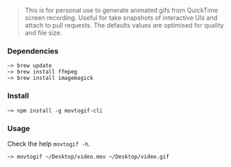 > This is for personal use to generate animated gifs from QuickTime screen recording. Useful for take snapshots of interactive UIs and attach to pull requests. The defaults values are optimised for quality and file size.

### Dependencies

```
~> brew update
~> brew install ffmpeg
~> brew install imagemagick
```

### Install

`~> npm install -g movtogif-cli`

### Usage

Check the help `movtogif -h`.

`~> movtogif ~/Desktop/video.mov ~/Desktop/video.gif`
